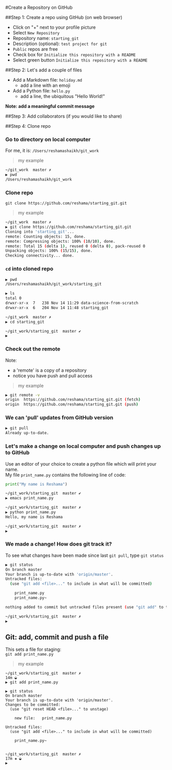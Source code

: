 #Create a Repository on GitHub


##Step 1: Create a repo using GitHub (on web browser)
- Click on "+" next to your profile picture
- Select `New Repository`
- Repository name:  `starting_git`
- Description (optional):  `test project for git`
- `Public` repos are free
- Check box for `Initialize this repository with a README`
- Select green button `Initialize this repository with a README`

##Step 2:  Let's add a couple of files
- Add a Markdown file:  `holiday.md`
  - add a line with an emoji
- Add a Python file:  `hello.py`
  - add a line, the ubiquitous "Hello World!"
  
**Note:  add a meaningful commit message**  

##Step 3:  Add collaborators (if you would like to share)


##Step 4:  Clone repo

### Go to directory on local computer  
For me, it is: 
`/Users/reshamashaikh/git_work`  

>my example
```bash
~/git_work  master ✗                                                                  ◒  
▶ pwd
/Users/reshamashaikh/git_work
```

### Clone repo
`git clone https://github.com/reshama/starting_git.git`  

>my example  
```bash
~/git_work  master ✗                                                                  ◒  
▶ git clone https://github.com/reshama/starting_git.git
Cloning into 'starting_git'...
remote: Counting objects: 15, done.
remote: Compressing objects: 100% (10/10), done.
remote: Total 15 (delta 1), reused 0 (delta 0), pack-reused 0
Unpacking objects: 100% (15/15), done.
Checking connectivity... done.
```

### `cd` into cloned repo

```bash
▶ pwd
/Users/reshamashaikh/git_work/starting_git

▶ ls
total 0
drwxr-xr-x  7   238 Nov 14 11:29 data-science-from-scratch
drwxr-xr-x  6   204 Nov 14 11:48 starting_git

~/git_work  master ✗                                                                  ◒  
▶ cd starting_git 

~/git_work/starting_git  master ✔                                                    6m  
▶ 
```

### Check out the remote
Note:  
- a 'remote' is a copy of a repository
- notice you have push and pull access  

>my example  
```bash
▶ git remote -v
origin	https://github.com/reshama/starting_git.git (fetch)
origin	https://github.com/reshama/starting_git.git (push)
```

### We can 'pull' updates from GitHub version
```bash
▶ git pull
Already up-to-date.
```

### Let's make a change on local computer and push changes up to GitHub
Use an editor of your choice to create a python file which will print your name.  
My file `print_name.py` contains the following line of code:  
```python
print("My name is Reshama")
```

```bash
~/git_work/starting_git  master ✔                                                   11m  
▶ emacs print_name.py

~/git_work/starting_git  master ✗                                                 11m ◒  
▶ python print_name.py 
Hello, my name is Reshama

~/git_work/starting_git  master ✗                                                 12m ◒  
▶ 
```

### We made a change!  How does git track it?
To see what changes have been made since last `git pull`, type `git status`  
```bash
▶ git status
On branch master
Your branch is up-to-date with 'origin/master'.
Untracked files:
  (use "git add <file>..." to include in what will be committed)

	print_name.py
	print_name.py~

nothing added to commit but untracked files present (use "git add" to track)

~/git_work/starting_git  master ✗                                                 14m ◒  
▶ 
```

## Git:  add, commit and push a file
This sets a file for staging:  
`git add print_name.py`  

>my example  
```
~/git_work/starting_git  master ✗                                                 14m ◒  
▶ git add print_name.py
```



```git
▶ git status
On branch master
Your branch is up-to-date with 'origin/master'.
Changes to be committed:
  (use "git reset HEAD <file>..." to unstage)

	new file:   print_name.py

Untracked files:
  (use "git add <file>..." to include in what will be committed)

	print_name.py~


~/git_work/starting_git  master ✗                                               17m ✚ ◒  
▶ 
```



